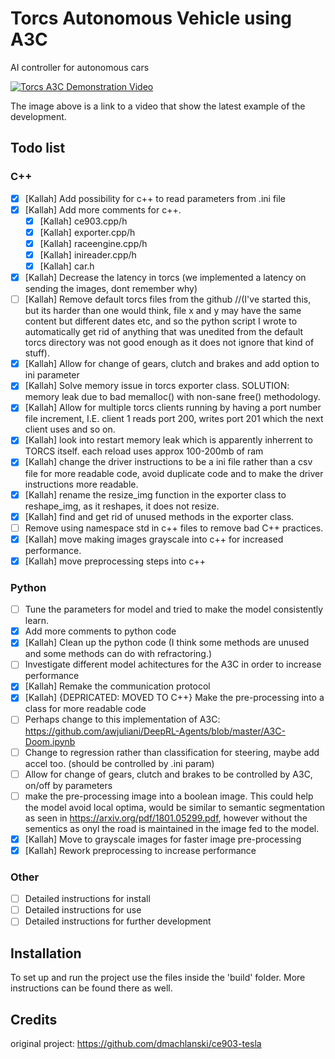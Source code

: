 # Torcs Autonomous Vehicle using A3C
AI controller for autonomous cars

[![Torcs A3C Demonstration Video](https://img.youtube.com/vi/p0b_gyu-4Js/maxresdefault.jpg)](https://youtu.be/p0b_gyu-4Js "Torcs A3C Demonstration Video")

The image above is a link to a video that show the latest example of the development. 

## Todo list
### C++
- [x] [Kallah] Add possibility for c++ to read parameters from .ini file 
- [x] [Kallah] Add more comments for c++.
  - [x] [Kallah] ce903.cpp/h
  - [x] [Kallah] exporter.cpp/h
  - [x] [Kallah] raceengine.cpp/h
  - [x] [Kallah] inireader.cpp/h
  - [x] [Kallah] car.h
- [x] [Kallah] Decrease the latency in torcs (we implemented a latency on sending the images, dont remember why)
- [ ] [Kallah] Remove default torcs files from the github //(I've started this, but its harder than one would think, file x and y may have the same content but different dates etc, and so the python script I wrote to automatically get rid of anything that was unedited from the default torcs directory was not good enough as it does not ignore that kind of stuff).
- [x] [Kallah] Allow for change of gears, clutch and brakes and add option to ini parameter
- [x] [Kallah] Solve memory issue in torcs exporter class. SOLUTION: memory leak due to bad memalloc() with non-sane free() methodology. 
- [x] [Kallah] Allow for multiple torcs clients running by having a port number file increment, I.E. client 1 reads port 200, writes port 201 which the next client uses and so on. 
- [x] [Kallah] look into restart memory leak which is apparently inherrent to TORCS itself. each reload uses approx 100-200mb of ram
- [x] [Kallah] change the driver instructions to be a ini file rather than a csv file for more readable code, avoid duplicate code and to make the driver instructions more readable. 
- [x] [Kallah] rename the resize_img function in the exporter class to reshape_img, as it reshapes, it does not resize. 
- [x] [Kallah] find and get rid of unused methods in the exporter class. 
- [ ] Remove using namespace std in c++ files to remove bad C++ practices. 
- [x] [Kallah] move making images grayscale into c++ for increased performance. 
- [x] [Kallah] move preprocessing steps into c++

### Python
- [ ] Tune the parameters for model and tried to make the model consistently learn. 
- [x] Add more comments to python code
- [x] [Kallah] Clean up the python code (I think some methods are unused and some methods can do with refractoring.)
- [ ] Investigate different model achitectures for the A3C in order to increase performance
- [x] [Kallah] Remake the communication protocol
- [x] [Kallah] {DEPRICATED: MOVED TO C++} Make the pre-processing into a class for more readable code
- [ ] Perhaps change to this implementation of A3C: https://github.com/awjuliani/DeepRL-Agents/blob/master/A3C-Doom.ipynb
- [ ] Change to regression rather than classification for steering, maybe add accel too. (should be controlled by .ini param)
- [ ] Allow for change of gears, clutch and brakes to be controlled by A3C, on/off by parameters
- [ ] make the pre-processing image into a boolean image. This could help the model avoid local optima, would be similar to semantic segmentation as seen in https://arxiv.org/pdf/1801.05299.pdf, however without the sementics as onyl the road is maintained in the image fed to the model. 
- [x] [Kallah] Move to grayscale images for faster image pre-processing
- [x] [Kallah] Rework preprocessing to increase performance

### Other
- [ ] Detailed instructions for install
- [ ] Detailed instructions for use
- [ ] Detailed instructions for further development

## Installation
To set up and run the project use the files inside the 'build' folder. More instructions can be found there as well.

## Credits
original project: https://github.com/dmachlanski/ce903-tesla
